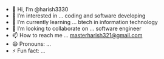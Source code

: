 - 👋 Hi, I’m @harish3330
- 👀 I’m interested in ... coding and software developing
- 🌱 I’m currently learning ... btech in information technology
- 💞️ I’m looking to collaborate on ... software engineer
- 📫 How to reach me ... masterharish321@gmail.com
- 😄 Pronouns: ...
- ⚡ Fun fact: ...

<!---
harish3330/harish3330 is a ✨ special ✨ repository because its `README.md` (this file) appears on your GitHub profile.
You can click the Preview link to take a look at your changes.
--->
